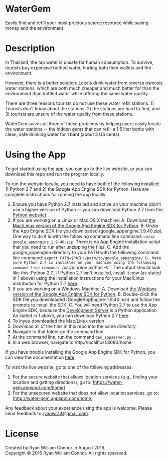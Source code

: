 # WaterGem

Easily find and refill your most precious scarce resource while saving money and the environment.

# Description

In Thailand, the tap water is unsafe for human consumption.  To survive, tourists buy expensive bottled water, hurting both their wallets and the environment.

However, there is a better solution: Locals drink water from reverse osmosis water stations, which are both much cheaper and much better for than the environment than bottled water while offering the same water quality.

There are three reasons tourists do not use these water refill stations: 1) Tourists don't know about the stations, 2) the stations are hard to find, and 3) tourists are unsure of the water quality from these stations.

WaterGem solves all three of these problems by helping users easily locate the water stations -- the hidden gems that can refill a 1.5 liter bottle with clean, safe drinking water for 1 baht (about 3 US cents).

# Using the App

To get started using the app, you can go to the live website, or you can download this repo and run the program locally.

To run the website locally, you need to have both of the following installed: 1) Python 2.7 and 2) the Google App Engine SDK for Python.  Here are complete instructions for running the app locally:

1. Ensure you have Python 2.7 installed and active on your machine (don't use a higher version of Python -- you can download Python 2.7 from the [Python website](https://www.python.org/download/releases/2.7.4)).
2. If you are working on a Linux or Mac OS X machine:
    A. Download [the Mac/Linux version of the Google App Engine SDK for Python](https://storage.googleapis.com/appengine-sdks/featured/GoogleAppEngine-1.9.40.msi).
    B. Unzip the App Engine SDK file you downloaded (google_appengine_1.9.40.zip).  One way to do it is with the following command line command: `unzip google_appengine_1.9.40.zip`.  There is no App Engine installation script that you need to run after unzipping the files.
    C. Add the google_appengine directory to your PATH with the following command line command: `export PATH=$PATH:/path/to/google_appengine/
    D. Make sure Python 2.7 is installed on your machine using the following command line command: `/usr/bin/env python -V`.  The output should look like this: Python 2.7.<number>. If Python 2.7 isn't installed, install it now (as stated in 1 above) using the installation instructions for your Mac/Linux distribution for Python 2.7 [here](https://www.python.org/download/releases/2.7.4).
3. If you are working on a Windows Machine:
    A. Download [the Windows version of the Google App Engine SDK for Python](https://storage.googleapis.com/appengine-sdks/featured/google_appengine_1.9.40.zip).
    B. Double-click the SDK file you downloaded (GoogleAppEngine-1.9.40.msi) and follow the prompts to install the SDK.
    C. You will need Python 2.7 to use the App Engine SDK, because the [Development Server](https://cloud.google.com/appengine/docs/php/tools/devserver) is a Python application. As stated in 1 above, you can download Python 2.7 [here](https://www.python.org/download/releases/2.7.4).
4. To inyou downloaded the Mac/Linux version
5. Download all of the files in this repo into the same directory.
6. Navigate to that folder on the command line.
7. At the command line, run the command `dev_appserver.py .`
8. In a web browser, navigate to http://localhost:8080/home

If you have trouble installing ths Google App Engine SDK for Python, you can view the documentation [here](https://cloud.google.com/appengine/downloads#Google_App_Engine_SDK_for_Python).

To visit the live website, go to one of the following addresses:

1. For the secure website that allows location services (e.g., finding your location and getting directions), go to: [https://water-gem.appspot.com/home]
2. For the unsecured website that does not allow location services, go to: [http://water-gem.appspot.com/home]

Any feedback about your experience using the app is welcome.  Please send feedback to [ryanwc13@gmail.com](mailto:ryanwc13@gmail.com).

# License

Created by Ryan William Connor in August 2016.  
Copyright © 2016 Ryan William Connor. All rights reserved.